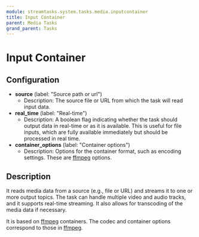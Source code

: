 ```yaml
---
module: streamtasks.system.tasks.media.inputcontainer
title: Input Container
parent: Media Tasks
grand_parent: Tasks
---
```

# Input Container

## Configuration
* **source** (label: "Source path or url")
	* Description: The source file or URL from which the task will read input data.
* **real_time** (label: "Real-time")
	* Description: A boolean flag indicating whether the task should output data in real-time or as it is available. This is useful for file inputs, which are fully available immediately but should be processed in real time.
* **container_options** (label: "Container options")
	* Description: Options for the container format, such as encoding settings. These are [ffmpeg](https://ffmpeg.org/ffmpeg.html) options.

## Description
It reads media data from a source (e.g., file or URL) and streams it to one or more output topics. The task can handle multiple video and audio tracks, and it supports real-time streaming. It also allows for transcoding of the media data if necessary.

It is based on [ffmpeg](https://ffmpeg.org/ffmpeg.html) containers. The codec and container options correspond to those in [ffmpeg](https://ffmpeg.org/ffmpeg.html).
